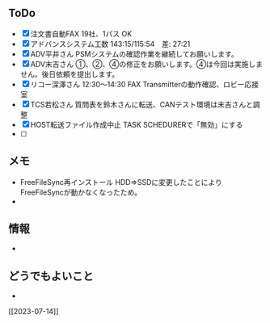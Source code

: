 ## ToDo
- [x] 注文書自動FAX 19社、1パス OK
- [x] アドバンスシステム工数 143:15/115:54　差: 27:21
- [x] ADV平井さん PSMシステムの確認作業を継続してお願いします。
- [x] ADV末吉さん ①、②、④の修正をお願いします。④は今回は実施しません。後日依頼を提出します。
- [x] リコー深澤さん 12:30～14:30 FAX Transmitterの動作確認、ロビー応接室
- [x] TCS若松さん 質問表を鈴木さんに転送、CANテスト環境は末吉さんと調整
- [x] HOST転送ファイル作成中止 TASK SCHEDURERで「無効」にする
- [ ] 


## メモ
- FreeFileSync再インストール HDD⇒SSDに変更したことによりFreeFileSyncが動かなくなったため。
- 


## 情報
- 


## どうでもよいこと
- 


[[2023-07-14]]

